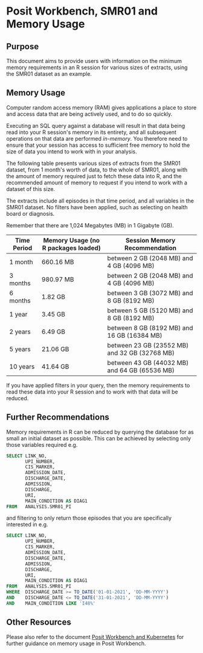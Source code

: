 # Posit Workbench, SMR01 and Memory Usage

## Purpose

This document aims to provide users with information on the minimum memory requirements in an R session for various sizes of extracts, using the SMR01 dataset as an example.

## Memory Usage

Computer random access memory (RAM) gives applications a place to store and access data that are being actively used, and to do so quickly.

Executing an SQL query against a database will result in that data being read into your R session's memory in its entirety, and all subsequent operations on that data are performed *in-memory*. You therefore need to ensure that your session has access to sufficient free memory to hold the size of data you intend to work with in your analysis.

The following table presents various sizes of extracts from the SMR01 dataset, from 1 month's worth of data, to the whole of SMR01, along with the amount of memory required just to fetch these data into R, and the recommended amount of memory to request if you intend to work with a dataset of this size.

The extracts include all episodes in that time period, and all variables in the SMR01 dataset.  No filters have been applied, such as selecting on health board or diagnosis.

Remember that there are 1,024 Megabytes (MB) in 1 Gigabyte (GB).

| Time Period | Memory Usage (no R packages loaded) | Session Memory Recommendation |
|---|---|---|
| 1 month | 660.16 MB | between 2 GB (2048 MB) and 4 GB (4096 MB) |
| 3 months | 980.97 MB | between 2 GB (2048 MB) and 4 GB (4096 MB) |
| 6 months | 1.82 GB | between 3 GB (3072 MB) and 8 GB (8192 MB) |
| 1 year | 3.45 GB | between 5 GB (5120 MB) and 8 GB (8192 MB) |
| 2 years | 6.49 GB | between 8 GB (8192 MB) and 16 GB (16384 MB) |
| 5 years | 21.06 GB | between 23 GB (23552 MB) and 32 GB (32768 MB) |
| 10 years | 41.64 GB | between 43 GB (44032 MB) and 64 GB (65536 MB) |

If you have applied filters in your query, then the memory requirements to read these data into your R session and to work with that data will be reduced.

## Further Recommendations

Memory requirements in R can be reduced by querying the database for as small an initial dataset as possible.  This can be achieved by selecting only those variables required e.g.

```sql
SELECT LINK_NO,
       UPI_NUMBER,
       CIS_MARKER,
       ADMISSION_DATE,
       DISCHARGE_DATE,
       ADMISSION,
       DISCHARGE,
       URI,
       MAIN_CONDITION AS DIAG1
FROM   ANALYSIS.SMR01_PI
```

and filtering to only return those episodes that you are specifically interested in e.g.

```sql
SELECT LINK_NO,
       UPI_NUMBER,
       CIS_MARKER,
       ADMISSION_DATE,
       DISCHARGE_DATE,
       ADMISSION,
       DISCHARGE,
       URI,
       MAIN_CONDITION AS DIAG1
FROM   ANALYSIS.SMR01_PI
WHERE  DISCHARGE_DATE >= TO_DATE('01-01-2021', 'DD-MM-YYYY')
AND    DISCHARGE_DATE <= TO_DATE('31-01-2021', 'DD-MM-YYYY')
AND    MAIN_CONDITION LIKE 'I48%'
```

## Other Resources

Please also refer to the document [Posit Workbench and Kubernetes](Posit%20Workbench%20and%20Kubernetes.md) for further guidance on memory usage in Posit Workbench.

